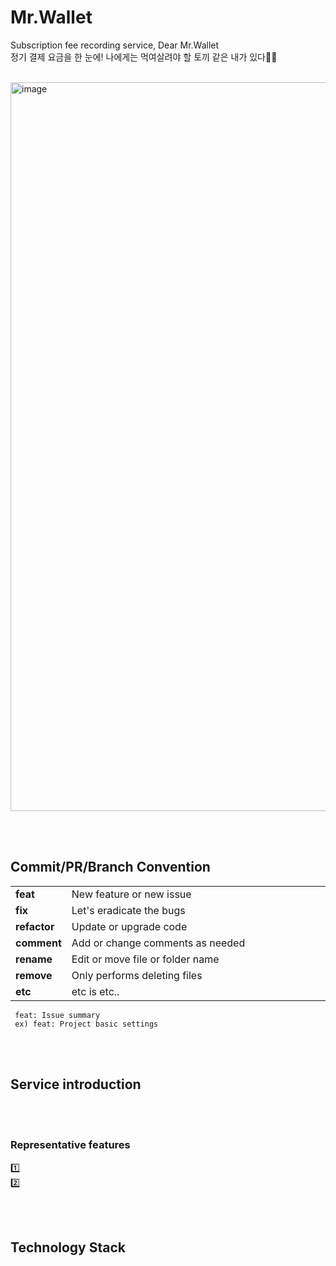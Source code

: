 # Mr.Wallet
Subscription fee recording service, Dear Mr.Wallet   
정기 결제 요금을 한 눈에! 나에게는 먹여살려야 할 토끼 같은 내가 있다🐰🥕

<br>

<img width="1166" alt="image" src="https://github.com/LeeGoh/mr-wallet/assets/107545016/b1cacc67-5c85-48d9-8c85-4604c0e73a63">

<br><br>

## Commit/PR/Branch Convention
<table>
  <tbody>
    <tr><td><b>feat</b></td><td width=1000px;>New feature or new issue</td></tr>  
    <tr><td><b>fix</b></td><td>Let's eradicate the bugs</td></tr>  
    <tr><td><b>refactor</b></td><td>Update or upgrade code</td></tr>  
    <tr><td><b>comment</b></td><td>Add or change comments as needed</td></tr>  
    <tr><td><b>rename</b></td><td>Edit or move file or folder name</td></tr>  
    <tr><td><b>remove</b></td><td>Only performs deleting files</td></tr>
    <tr><td><b>etc</b></td><td>etc is etc..</td></tr>
  </tbody>
</table>

```
 feat: Issue summary
 ex) feat: Project basic settings
```

<br><br>
## Service introduction


<br><br>
### Representative features

1️⃣ <br>
2️⃣ <br>

<br><br>

## Technology Stack

<br><br>

